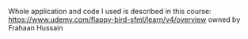 Whole application and code I used is described in this course: https://www.udemy.com/flappy-bird-sfml/learn/v4/overview owned by Frahaan Hussain
